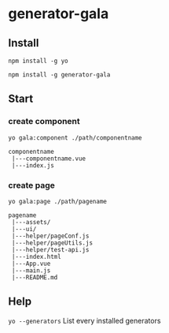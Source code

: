 # generator-gala
## Install
`npm install -g yo`

`npm install -g generator-gala`

## Start
### create component
`yo gala:component ./path/componentname`    
```
componentname  
 |---componentname.vue     
 |---index.js      
```
### create page
`yo gala:page ./path/pagename`
```
pagename    
 |---assets/     
 |---ui/
 |---helper/pageConf.js
 |---helper/pageUtils.js
 |---helper/test-api.js     
 |---index.html
 |---App.vue        
 |---main.js
 |---README.md    
```
## Help
`yo --generators` List every installed generators
